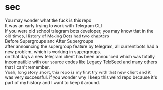 # sec
You may wonder what the fuck is this repo \
It was an early trying to work with Telegram CLI\
If you were old school telegram bots developer, you may know that in the old times, History of Making Bots had two chapters\
Before Supergroups and After Supergroups\
after announcing the supergroup feature by telegram, all current bots had a new problem, which is working in supergroups.\
on that days a new telegram client has been announced which was totally incompatible with our source codes like Legacy TeleSeed and many others that I can't remember.\
Yeah, long story short, this repo is my first try with that new client and it was very successful. if you wonder why I keep this weird repo because it's part of my history and I want to keep it around.
